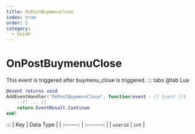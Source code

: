 ```yaml
---
title: OnPostBuymenuClose
index: true
order: 2
category:
  - Guide
---
```


# OnPostBuymenuClose
This event is triggered after buymenu_close is triggered.
::: tabs
@tab Lua
```lua
@event returns void
AddEventHandler("OnPostBuymenuClose", function(event --[[ Event ]])
    --[[ ... ]]
    return EventResult.Continue
end)
```

:::
|    Key   | Data Type |
| :------: | :-------: |
| `userid` |   `int`   |